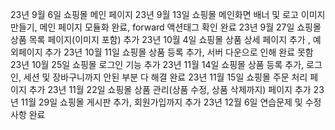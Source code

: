 

23년 9월 6일 쇼핑몰 메인 페이지
23년 9월 13일 쇼핑몰 메인화면 배너 및 로고 이미지 만들기, 메인 페이지 모듈화 완료, forward 액션태그 확인 완료
23년 9월 27일 쇼핑몰 상품 목록 페이지(이미지 포함) 추가
23년 10월 4일 쇼핑몰 상품 상세 페이지 추가 , 예외페이지 추가
23년 10월 11일 쇼핑몰 상품 등록 추가, 서버 다운으로 인해 완료 못함
23년 10월 25일 쇼핑몰 로그인 기능 추가
23년 11월 14일 쇼핑몰 상품 등록 추가, 로그인, 세션 및 장바구니까지 안된 부분 다 해결 완료
23년 11월 15일 쇼핑몰 주문 처리 페이지 추가
23년 11월 22일 쇼핑몰 상품 관리(상품 수정, 상품 삭제까지) 페이지 추가
23년 11월 29일 쇼핑몰 게시판 추가, 회원가입까지 추가
23년 12월 6일 연습문제 및 수정 사항 완료